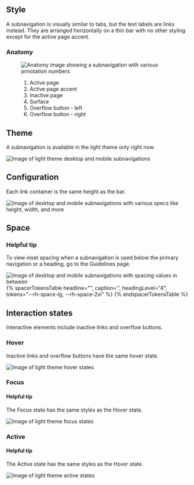 ## Style

A subnavigation is visually similar to tabs, but the text labels are links 
instead. They are arranged horizontally on a thin bar with no other styling 
except for the active page accent.

### Anatomy

<figure>
  <uxdot-example width-adjustment="872px">
    <img src="../subnav-anatomy.png" alt="Anatomy image showing a subnavigation with various annotation numbers">
  </uxdot-example>
  <figcaption>
    <ol>
      <li>Active page</li>
      <li>Active page accent</li>
      <li>Inactive page</li>
      <li>Surface</li>
      <li>Overflow button - left</li>
      <li>Overflow button - right</li>
    </ol>
  </figcaption>
</figure>


## Theme

A subnavigation is available in the light theme only right now.

<uxdot-example width-adjustment="872px">
  <img src="../subnav-theme-light.png" alt="Image of light theme desktop and mobile subnavigations">
</uxdot-example>


## Configuration

Each link container is the same height as the bar.

<uxdot-example width-adjustment="872px">
  <img src="../subnav-configuration.png" alt="Image of desktop and mobile subnavigations with various specs like height, width, and more">
</uxdot-example>


## Space

<rh-alert state="info">
  <h3 slot="header">Helpful tip</h3>
  <p>To view inset spacing when a subnavigation is used below the primary navigation or a heading, go to the Guidelines page.</p>
</rh-alert>

<uxdot-example width-adjustment="872px">
  <img src="../subnav-space.png" alt="Image of desktop and mobile subnavigations with spacing values in between">
</uxdot-example>

<rh-table>
{% spacerTokensTable headline="",
    caption='',
    headingLevel="4",
    tokens="--rh-space-lg, --rh-space-2xl" %}
{% endspacerTokensTable %}
</rh-table>


## Interaction states

Interactive elements include inactive links and overflow buttons.


### Hover

Inactive links and overflow buttons have the same hover state.

<uxdot-example width-adjustment="872px">
  <img src="../subnav-interaction-state-hover.png" alt="Image of light theme hover states">
</uxdot-example>


### Focus

<rh-alert state="info">
  <h4 slot="header">Helpful tip</h4>
  <p>The Focus state has the same styles as the Hover state.</p>
</rh-alert>

<uxdot-example width-adjustment="872px">
  <img src="../subnav-interaction-state-focus.png" alt="Image of light theme focus states">
</uxdot-example>


### Active

<rh-alert state="info">
  <h4 slot="header">Helpful tip</h4>
  <p>The Active state has the same styles as the Hover state.</p>
</rh-alert>

<uxdot-example width-adjustment="872px">
  <img src="../subnav-interaction-state-active.png" alt="Image of light theme active states">
</uxdot-example>
